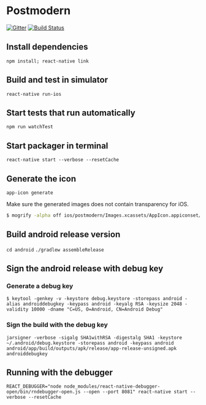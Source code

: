 # Postmodern
[![Gitter](https://badges.gitter.im/felfele/purple-lounge.svg)](https://gitter.im/felfele/purple-lounge?utm_source=badge&utm_medium=badge&utm_campaign=pr-badge)
[![Build Status](https://travis-ci.org/felfele/felfele.svg?branch=master)](https://travis-ci.org/felfele/felfele)

## Install dependencies

`npm install; react-native link`

## Build and test in simulator

`react-native run-ios `

## Start tests that run automatically

`npm run watchTest`

## Start packager in terminal

`react-native start --verbose --resetCache`

## Generate the icon

`app-icon generate`

Make sure the generated images does not contain transparency for iOS.

```bash
$ mogrify -alpha off ios/postmodern/Images.xcassets/AppIcon.appiconset/*.png
```

## Build android release version

`cd android`
`./gradlew assembleRelease`

## Sign the android release with debug key

### Generate a debug key
`$ keytool -genkey -v -keystore debug.keystore -storepass android -alias androiddebugkey -keypass android -keyalg RSA -keysize 2048 -validity 10000 -dname "C=US, O=Android, CN=Android Debug"`

### Sign the build with the debug key

`jarsigner -verbose -sigalg SHA1withRSA -digestalg SHA1 -keystore ~/.android/debug.keystore -storepass android -keypass android android/app/build/outputs/apk/release/app-release-unsigned.apk androiddebugkey`

## Running with the debugger

`REACT_DEBUGGER="node node_modules/react-native-debugger-open/bin/rndebugger-open.js --open --port 8081" react-native start --verbose --resetCache`
